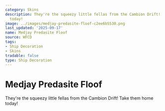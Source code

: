 ```yaml
---
category: Skins
description: They're the squeezy little fellas from the Cambion Drift! Take them home
  today!
image: ../images/medjay-predasite-floof-c2ee6b5530.png
last_updated: '2025-09-17'
name: Medjay Predasite Floof
source: WFCD
tags:
- Ship Decoration
- Skins
tradable: false
type: Ship Decoration
---
```


# Medjay Predasite Floof

They're the squeezy little fellas from the Cambion Drift! Take them home today!

